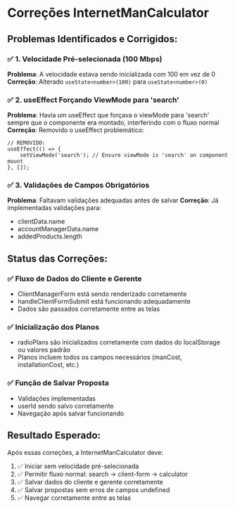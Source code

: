 # Correções InternetManCalculator

## Problemas Identificados e Corrigidos:

### ✅ 1. Velocidade Pré-selecionada (100 Mbps)
**Problema**: A velocidade estava sendo inicializada com 100 em vez de 0
**Correção**: Alterado `useState<number>(100)` para `useState<number>(0)`

### ✅ 2. useEffect Forçando ViewMode para 'search'
**Problema**: Havia um useEffect que forçava o viewMode para 'search' sempre que o componente era montado, interferindo com o fluxo normal
**Correção**: Removido o useEffect problemático:
```tsx
// REMOVIDO:
useEffect(() => {
    setViewMode('search'); // Ensure viewMode is 'search' on component mount
}, []);
```

### ✅ 3. Validações de Campos Obrigatórios
**Problema**: Faltavam validações adequadas antes de salvar
**Correção**: Já implementadas validações para:
- clientData.name
- accountManagerData.name  
- addedProducts.length

## Status das Correções:

### ✅ Fluxo de Dados do Cliente e Gerente
- ClientManagerForm está sendo renderizado corretamente
- handleClientFormSubmit está funcionando adequadamente
- Dados são passados corretamente entre as telas

### ✅ Inicialização dos Planos
- radioPlans são inicializados corretamente com dados do localStorage ou valores padrão
- Planos incluem todos os campos necessários (manCost, installationCost, etc.)

### ✅ Função de Salvar Proposta
- Validações implementadas
- userId sendo salvo corretamente
- Navegação após salvar funcionando

## Resultado Esperado:

Após essas correções, a InternetManCalculator deve:
1. ✅ Iniciar sem velocidade pré-selecionada
2. ✅ Permitir fluxo normal: search → client-form → calculator
3. ✅ Salvar dados do cliente e gerente corretamente
4. ✅ Salvar propostas sem erros de campos undefined
5. ✅ Navegar corretamente entre as telas